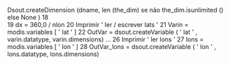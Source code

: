 Dsout.createDimension (dname, len (the_dim) se  não the_dim.isunlimited () else  None )
18	
19	dx = 360,0 / nlon
20	Imprimir  ' ler / escrever lats '
21	Varin = modis.variables [ ' lat ' ]
22	OutVar = dsout.createVariable ( ' lat ' , varin.datatype, varin.dimensions)
...	
26	Imprimir  ' ler lons '
27	lons         = modis.variables [ ' lon ' ]
28	OutVar_lons = dsout.createVariable ( ' lon ' , lons.datatype, lons.dimensions)

